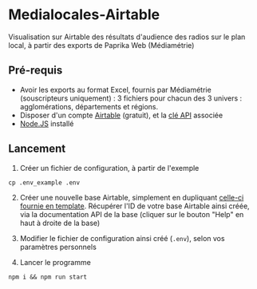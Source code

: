 # Medialocales-Airtable
Visualisation sur Airtable des résultats d'audience des radios sur le plan local, à partir des exports de Paprika Web (Médiamétrie) 

## Pré-requis 

* Avoir les exports au format Excel, fournis par Médiamétrie (souscripteurs uniquement) : 3 fichiers pour chacun des 3 univers : agglomérations, départements et régions. 
* Disposer d'un compte [Airtable](https://airtable.com) (gratuit), et la [clé API](https://support.airtable.com/hc/en-us/articles/219046777-How-do-I-get-my-API-key-) associée
* [Node.JS](https://nodejs.org/en/) installé 

## Lancement 

1. Créer un fichier de configuration, à partir de l'exemple

```
cp .env_example .env
```

2. Créer une nouvelle base Airtable, simplement en dupliquant [celle-ci fournie en template](https://airtable.com/shrFcmvJpmzmk3Tbs). Récupérer l'ID de votre base Airtable ainsi créée, via la documentation API de la base (cliquer sur le bouton "Help" en haut à droite de la base)

2. Modifier le fichier de configuration ainsi créé (`.env`), selon vos paramètres personnels

3. Lancer le programme 
```
npm i && npm run start
```
